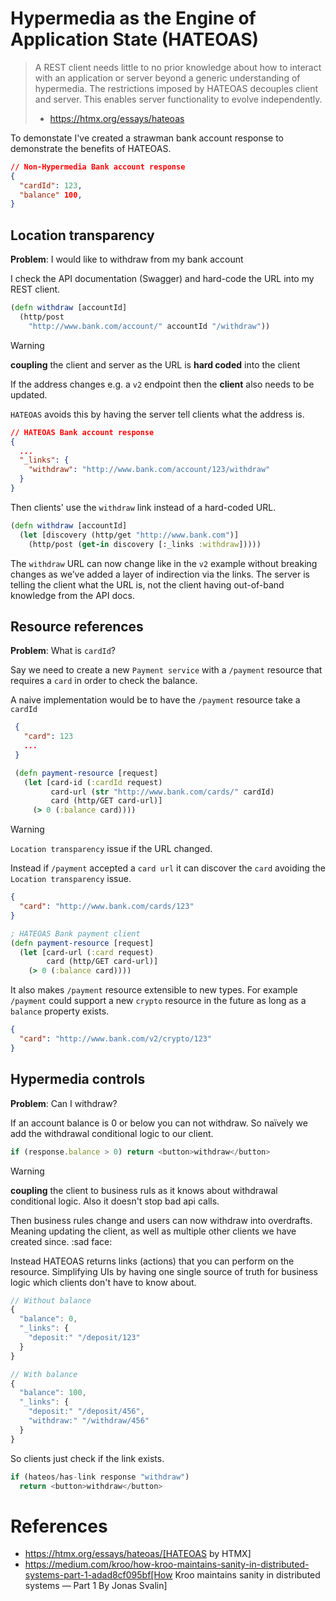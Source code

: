 # Hypermedia as the Engine of Application State (HATEOAS)

> A REST client needs little to no prior knowledge about how to interact with an application or server beyond a generic understanding of hypermedia.
> The restrictions imposed by HATEOAS decouples client and server.
> This enables server functionality to evolve independently.
> - https://htmx.org/essays/hateoas

To demonstate I've created a strawman bank account response to demonstrate the benefits of HATEOAS.

```json
// Non-Hypermedia Bank account response
{
  "cardId": 123,
  "balance" 100,
}
```

## Location transparency

**Problem**: I would like to withdraw from my bank account

I check the API documentation (Swagger) and hard-code the URL into my REST client.

```clojure
(defn withdraw [accountId]
  (http/post
    "http://www.bank.com/account/" accountId "/withdraw"))
```

> [!WARNING]
> **coupling** the client and server as the URL is **hard coded** into the client

If the address changes e.g. a `v2` endpoint then the **client** also needs to be updated.

`HATEOAS` avoids this by having the server tell clients what the address is.

```json
// HATEOAS Bank account response
{
  ...
  "_links": {
    "withdraw": "http://www.bank.com/account/123/withdraw"
  }
}
```

Then clients' use the `withdraw` link instead of a hard-coded URL.

```clojure
(defn withdraw [accountId]
  (let [discovery (http/get "http://www.bank.com")]
    (http/post (get-in discovery [:_links :withdraw]))))
```

The `withdraw` URL can now change like in the `v2` example without breaking changes as we’ve added a layer of indirection via the links. 
The server is telling the client what the URL is, not the client having out-of-band knowledge from the API docs.

## Resource references

**Problem**: What is `cardId`?

Say we need to create a new `Payment service` with a `/payment` resource that requires a `card` in order to check the balance.

A naive implementation would be to have the `/payment` resource take a `cardId`

```json
 {
   "card": 123
   ...
 }
```

```clojure
 (defn payment-resource [request]
   (let [card-id (:cardId request)
         card-url (str "http://www.bank.com/cards/" cardId)
         card (http/GET card-url)]
     (> 0 (:balance card))))
```

> [!WARNING]
> `Location transparency` issue if the URL changed.

Instead if `/payment` accepted a `card url` it can discover the `card` avoiding the `Location transparency` issue.

```json
{
  "card": "http://www.bank.com/cards/123"
}
```

```clojure
; HATEOAS Bank payment client
(defn payment-resource [request]
  (let [card-url (:card request)
        card (http/GET card-url)]
    (> 0 (:balance card))))
```

It also makes `/payment` resource extensible to new types.
For example `/payment` could support a new `crypto` resource in the future as long as a `balance` property exists.

```json
{
  "card": "http://www.bank.com/v2/crypto/123"
}
```

## Hypermedia controls

**Problem**: Can I withdraw?

If an account balance is 0 or below you can not withdraw.
So naïvely we add the withdrawal conditional logic to our client.

```javascript
if (response.balance > 0) return <button>withdraw</button>
```

> [!WARNING]
> **coupling** the client to business ruls as it knows about withdrawal conditional logic.
> Also it doesn't stop bad api calls.

Then business rules change and users can now withdraw into overdrafts.
Meaning updating the client, as well as multiple other clients we have created since. :sad face:

Instead HATEOAS returns links (actions) that you can perform on the resource.
Simplifying UIs by having one single source of truth for business logic which clients don't have to know about.

```javascript
// Without balance
{
  "balance": 0,
  "_links": {
    "deposit:" "/deposit/123"
  }
}
```


```javascript
// With balance
{
  "balance": 100,
  "_links": {
    "deposit:" "/deposit/456",
    "withdraw:" "/withdraw/456"
  }
}
```

So clients just check if the link exists.

```javascript
if (hateos/has-link response "withdraw")
  return <button>withdraw</button>
```

# References

- https://htmx.org/essays/hateoas/[HATEOAS by HTMX]
- https://medium.com/kroo/how-kroo-maintains-sanity-in-distributed-systems-part-1-adad8cf095bf[How Kroo maintains sanity in distributed systems — Part 1 By Jonas Svalin]
